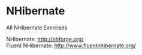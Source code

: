 NHibernate
==========

All NHibernate Exercises

NHibernate: http://nhforge.org/ <br/>
Fluent NHibernate: http://www.fluentnhibernate.org/